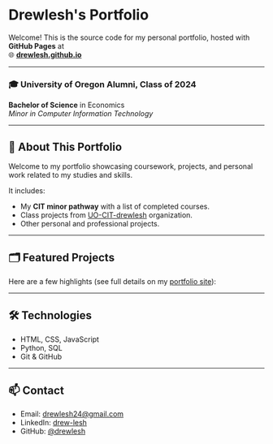 # Drewlesh's Portfolio

Welcome! This is the source code for my personal portfolio, hosted with **GitHub Pages** at  
🌐 **[drewlesh.github.io](https://drewlesh.github.io)**

---

### 🎓 University of Oregon Alumni, Class of 2024

**Bachelor of Science** in Economics  
*Minor in Computer Information Technology*

---

## 📌 About This Portfolio

Welcome to my portfolio showcasing coursework, projects, and personal work related to my studies and skills.

It includes:

- My **CIT minor pathway** with a list of completed courses.
- Class projects from [UO-CIT-drewlesh](https://github.com/UO-CIT-drewlesh) organization.
- Other personal and professional projects.

---

## 🗂 Featured Projects
Here are a few highlights (see full details on my [portfolio site](https://drewlesh.github.io)):

---

## 🛠 Technologies
- HTML, CSS, JavaScript
- Python, SQL
- Git & GitHub

---

## 📫 Contact
- Email: drewlesh24@gmail.com
- LinkedIn: [drew-lesh](https://www.linkedin.com/in/drew-lesh/)
- GitHub: [@drewlesh](https://github.com/drewlesh)
